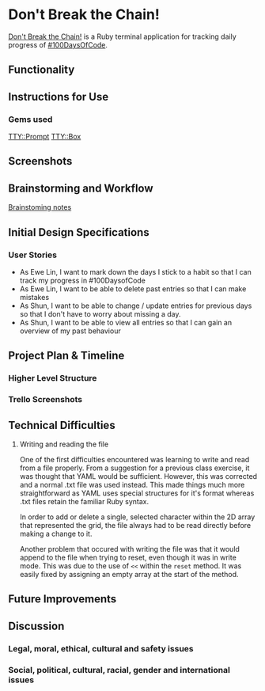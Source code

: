 # Don't Break the Chain!

[Don't Break the Chain!](https://github.com/elloo/terminal_app/commits/master "GitHub repository") is a Ruby terminal application for tracking daily progress of [#100DaysOfCode](https://www.100daysofcode.com/).

## Functionality

## Instructions for Use

### Gems used

[TTY::Prompt](https://github.com/piotrmurach/tty-prompt "TTY::Prompt GitHub")
[TTY::Box](https://github.com/piotrmurach/tty-box "TTY::Box GitHub")

## Screenshots

## Brainstorming and Workflow
[Brainstoming notes](../docs/Brainstorm.pdf)

## Initial Design Specifications

### User Stories

- As Ewe Lin, I want to mark down the days I stick to a habit so that I can track my progress in #100DaysofCode
- As Ewe Lin, I want to be able to delete past entries so that I can make mistakes
- As Shun, I want to be able to change / update entries for previous days so that I don't have to worry about missing a day.
- As Shun, I want to be able to view all entries so that I can gain an overview of my past behaviour

## Project Plan & Timeline

### Higher Level Structure

### Trello Screenshots

## Technical Difficulties
1. Writing and reading the file

   One of the first difficulties encountered was learning to write and read from a file properly. From a suggestion for a previous class exercise, it was thought that YAML would be sufficient. However, this was corrected and a normal .txt file was used instead. This made things much more straightforward as YAML uses special structures for it's format whereas .txt files retain the familiar Ruby syntax.

   In order to add or delete a single, selected character within the 2D array that represented the grid, the file always had to be read directly before making a change to it.

   Another problem that occured with writing the file was that it would append to the file when trying to reset, even though it was in write mode. This was due to the use of `<<` within the `reset` method. It was easily fixed by assigning an empty array at the start of the method. 

## Future Improvements

## Discussion

### Legal, moral, ethical, cultural and safety issues

### Social, political, cultural, racial, gender and international issues
